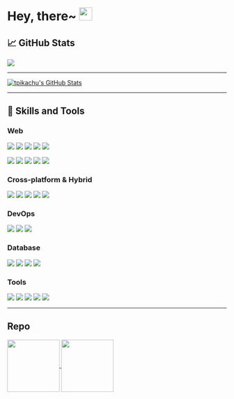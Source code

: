 # Hey, there~ <img src="https://raw.githubusercontent.com/MartinHeinz/MartinHeinz/master/wave.gif" width="30px">
## &#x1f4c8; GitHub Stats


<a href="https://github.com/tpikachu/tpikachu">
  <img align="center" src="https://github-readme-stats.vercel.app/api/top-langs/?layout=compact&username=tpikachu&hide=java,html&title_color=ffffff&text_color=c9cacc&icon_color=2bbc8a&bg_color=1d1f21" />
</a>
<hr/>

<a href="https://github.com/tpikachu/tpikachu">
  <img align="center" src="https://github-readme-stats.vercel.app/api?username=tpikachu&show_icons=true&line_height=27&count_private=true&title_color=ffffff&text_color=c9cacc&icon_color=2bbc8a&bg_color=1d1f21" alt="tpikachu's GitHub Stats" />
</a>
<hr/>


## 🔧 Skills and Tools


### Web

![](https://img.shields.io/badge/Language-JavaScript_!S-informational?style=flat&logo=javascript&logoColor=white&color=3bac3a)
![](https://img.shields.io/badge/Language-TypeScript_!S-informational?style=flat&logo=typescript&logoColor=white&color=3bac3a)
![](https://img.shields.io/badge/Language-PHP_!S-informational?style=flat&logo=php&logoColor=white&color=3bac3a)
![](https://img.shields.io/badge/Language-Python_!A-informational?style=flat&logo=python&logoColor=white&color=3bac3a)
![](https://img.shields.io/badge/Language-Go_!A-informational?style=flat&logo=go&logoColor=white&color=3bac3a)

![](https://img.shields.io/badge/Framework-React_!S-informational?style=flat&logo=react&logoColor=white&color=3bac3a)
![](https://img.shields.io/badge/Framework-Vue_!S-informational?style=flat&logo=vue.js&logoColor=white&color=3bac3a)
![](https://img.shields.io/badge/Framework-Angular_!S-informational?style=flat&logo=angular&logoColor=white&color=3bac3a)
![](https://img.shields.io/badge/Framework-Ruby_On_Rails_!S-informational?style=flat&logo=ruby&logoColor=white&color=3bac3a)
![](https://img.shields.io/badge/Framework-Laravel_!S-informational?style=flat&logo=laravel&logoColor=white&color=3bac3a)

### Cross-platform & Hybrid

![](https://img.shields.io/badge/Framework-Electron_!SS-informational?style=flat&logo=electron&logoColor=white&color=3bac3a)
![](https://img.shields.io/badge/Framework-React_Native_!S-informational?style=flat&logo=react&logoColor=white&color=3bac3a)
![](https://img.shields.io/badge/Framework-Ionic_!S-informational?style=flat&logo=ionic&logoColor=white&color=3bac3a)
![](https://img.shields.io/badge/Framework-Quasar_!S-informational?style=flat&logo=quasar&logoColor=white&color=3bac3a)
![](https://img.shields.io/badge/Framework-Native_Script_!B-informational?style=flat&logo=nativescript&logoColor=white&color=3bac3a)

### DevOps
![](https://img.shields.io/badge/CI/CD-Github_Action_!A-informational?style=flat&logo=github&logoColor=white&color=3bac3a)
![](https://img.shields.io/badge/CI/CD-Jenkins_!A-informational?style=flat&logo=jenkins&logoColor=white&color=3bac3a)
![](https://img.shields.io/badge/CI/CD-Circle_CI_!A-informational?style=flat&logo=circleci&logoColor=white&color=3bac3a)


### Database

![](https://img.shields.io/badge/Database-PostgreSQL_!S-informational?style=flat&logo=postgresql&logoColor=white&color=3bac3a)
![](https://img.shields.io/badge/Database-MySQL_!S-informational?style=flat&logo=mysql&logoColor=white&color=3bac3a)
![](https://img.shields.io/badge/Database-MongoDB_!S-informational?style=flat&logo=mongodb&logoColor=white&color=3bac3a)
![](https://img.shields.io/badge/Database-Sqlite_!S-informational?style=flat&logo=sqlite&logoColor=white&color=3bac3a)

### Tools
![](https://img.shields.io/badge/OS-MacOS-informational?style=flat&logo=apple&logoColor=white&color=3bac3a)
![](https://img.shields.io/badge/Shell-Bash-informational?style=flat&logo=gnu-bash&logoColor=white&color=3bac3a)
![](https://img.shields.io/badge/Tools-Docker-informational?style=flat&logo=docker&logoColor=white&color=3bac3a)
![](https://img.shields.io/badge/Cloud-Digital_Ocean-informational?style=flat&logo=digitalocean&logoColor=white&color=3bac3a)
![](https://img.shields.io/badge/Cloud-AWS-informational?style=flat&logo=Amazon&logoColor=white&color=3bac3a)

<hr/>

## Repo
<a href="https://github.com/thenewboston-developers/Account-Manager">
  <img align="center" src="https://github-readme-stats.vercel.app/api/pin/?username=thenewboston-developers&repo=Account-Manager&title_color=ffffff&text_color=c9cacc&icon_color=2bbc8a&bg_color=1d1f21" height="120px"/>
</a>    

<a href="https://https://github.com/ACE-Group/Typescript-Electron-React-Template">
  <img align="center" src="https://github-readme-stats.vercel.app/api/pin/?username=ACE-Group&repo=Typescript-Electron-React-Template&title_color=ffffff&text_color=c9cacc&icon_color=2bbc8a&bg_color=1d1f21"  height="120px"/>
</a>
<!-- Resources -->
<!-- Icons: https://simpleicons.org/ -->
<!-- GitHub Stats: https://github.com/anuraghazra/github-readme-stats -->
<!-- Emojis: https://emojipedia.org/emoji/ -->
<!-- HTML Emojis: https://www.fileformat.info/index.htm -->
<!-- Shields: https://shields.io/ -->
<!-- Awesome GitHub Profile README: https://github.com/abhisheknaiidu/awesome-github-profile-readme -->
